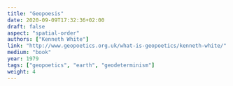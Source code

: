 ```yaml
---
title: "Geopoesis"
date: 2020-09-09T17:32:36+02:00
draft: false
aspect: "spatial-order"
authors: ["Kenneth White"]
link: "http://www.geopoetics.org.uk/what-is-geopoetics/kenneth-white/"
medium: "book"
year: 1979
tags: ["geopoetics", "earth", "geodeterminism"]
weight: 4
---
```

